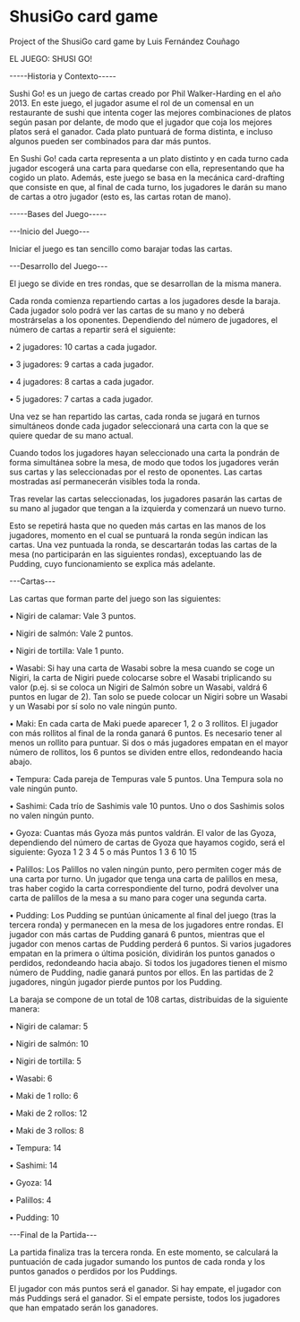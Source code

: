# ShusiGo card game
Project of the ShusiGo card game by Luis Fernández Couñago

EL JUEGO: SHUSI GO!

-----Historia y Contexto-----

Sushi Go! es un juego de cartas creado por Phil Walker-Harding en el año 2013. En este juego, el jugador asume el rol de un comensal en un restaurante de sushi que intenta coger las mejores combinaciones de platos según pasan por delante, de modo que el jugador que coja los mejores platos será el ganador. Cada plato puntuará de forma distinta, e incluso algunos pueden ser combinados para dar más puntos.

En Sushi Go! cada carta representa a un plato distinto y en cada turno cada jugador escogerá una carta para quedarse con ella, representando que ha cogido un plato. Además, este juego se basa en la mecánica card-drafting que consiste en que, al final de cada turno, los jugadores le darán su mano de cartas a otro jugador (esto es, las cartas rotan de mano).


-----Bases del Juego-----

---Inicio del Juego---

Iniciar el juego es tan sencillo como barajar todas las cartas.


---Desarrollo del Juego---

El juego se divide en tres rondas, que se desarrollan de la misma manera.

Cada ronda comienza repartiendo cartas a los jugadores desde la baraja. Cada jugador solo podrá ver las cartas de su mano y no deberá mostrárselas a los oponentes. Dependiendo del número de jugadores, el número de cartas a repartir será el siguiente:

  • 2 jugadores: 10 cartas a cada jugador.
  
  • 3 jugadores: 9 cartas a cada jugador.
  
  • 4 jugadores: 8 cartas a cada jugador.
  
  • 5 jugadores: 7 cartas a cada jugador.

Una vez se han repartido las cartas, cada ronda se jugará en turnos simultáneos donde cada jugador seleccionará una carta con la que se quiere quedar de su mano actual.

Cuando todos los jugadores hayan seleccionado una carta la pondrán de forma simultánea sobre la mesa, de modo que todos los jugadores verán sus cartas y las seleccionadas por el resto de oponentes. Las cartas mostradas así permanecerán visibles toda la ronda.

Tras revelar las cartas seleccionadas, los jugadores pasarán las cartas de su mano al jugador que tengan a la izquierda y comenzará un nuevo turno.

Esto se repetirá hasta que no queden más cartas en las manos de los jugadores, momento en el cual se puntuará la ronda según indican las cartas. Una vez puntuada la ronda, se descartarán todas las cartas de la mesa (no participarán en las siguientes rondas), exceptuando las de Pudding, cuyo funcionamiento se explica más adelante.


---Cartas---

Las cartas que forman parte del juego son las siguientes:

  • Nigiri de calamar: Vale 3 puntos.
  
  • Nigiri de salmón: Vale 2 puntos.
  
  • Nigiri de tortilla: Vale 1 punto.
  
  • Wasabi: Si hay una carta de Wasabi sobre la mesa cuando se coge un Nigiri, la carta de Nigiri puede colocarse sobre el Wasabi triplicando su valor (p.ej. si se         coloca un Nigiri de Salmón sobre un Wasabi, valdrá 6 puntos en lugar de 2). Tan solo se puede colocar un Nigiri sobre un Wasabi y un Wasabi por sí solo no vale         ningún punto.
  
  • Maki: En cada carta de Maki puede aparecer 1, 2 o 3 rollitos. El jugador con más rollitos al final de la ronda ganará 6 puntos. Es necesario tener al menos un         rollito para puntuar. Si dos o más jugadores empatan en el mayor número de rollitos, los 6 puntos se dividen entre ellos, redondeando hacia abajo.
  
  • Tempura: Cada pareja de Tempuras vale 5 puntos. Una Tempura sola no vale ningún punto.
  
  • Sashimi: Cada trío de Sashimis vale 10 puntos. Uno o dos Sashimis solos no valen ningún punto.
  
  • Gyoza: Cuantas más Gyoza más puntos valdrán. El valor de las Gyoza, dependiendo del número de cartas de Gyoza que hayamos cogido, será el siguiente: Gyoza 1 2 3 4     5 o más Puntos 1 3 6 10 15
  
  • Palillos: Los Palillos no valen ningún punto, pero permiten coger más de una carta por turno. Un jugador que tenga una carta de palillos en mesa, tras haber cogido     la carta correspondiente del turno, podrá devolver una carta de palillos de la mesa a su mano para coger una segunda carta.
  
  • Pudding: Los Pudding se puntúan únicamente al final del juego (tras la tercera ronda) y permanecen en la mesa de los jugadores entre rondas. El jugador con más         cartas de Pudding ganará 6 puntos, mientras que el jugador con menos cartas de Pudding perderá 6 puntos. Si varios jugadores empatan en la primera o última             posición, dividirán los puntos ganados o perdidos, redondeando hacia abajo. Si todos los jugadores tienen el mismo número de Pudding, nadie ganará puntos por           ellos. En las partidas de 2 jugadores, ningún jugador pierde puntos por los Pudding.

La baraja se compone de un total de 108 cartas, distribuidas de la siguiente manera:

  • Nigiri de calamar: 5
  
  • Nigiri de salmón: 10
  
  • Nigiri de tortilla: 5
  
  • Wasabi: 6
  
  • Maki de 1 rollo: 6
  
  • Maki de 2 rollos: 12
  
  • Maki de 3 rollos: 8
  
  • Tempura: 14
  
  • Sashimi: 14
  
  • Gyoza: 14
  
  • Palillos: 4
  
  • Pudding: 10
  
  
---Final de la Partida---

La partida finaliza tras la tercera ronda. En este momento, se calculará la puntuación de cada jugador sumando los puntos de cada ronda y los puntos ganados o perdidos por los Puddings.

El jugador con más puntos será el ganador. Si hay empate, el jugador con más Puddings será el ganador. Si el empate persiste, todos los jugadores que han empatado serán los ganadores.
